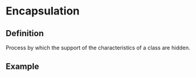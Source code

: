 # Encapsulation

## Definition

Process by which the support of the characteristics of a class are hidden. 

## Example


